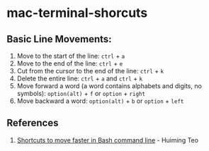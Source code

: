# mac-terminal-shorcuts

## Basic Line Movements:
1. Move to the start of the line: `ctrl` + `a`
2. Move to the end of the line: `ctrl` + `e`
3. Cut from the cursor to the end of the line: `ctrl` + `k`
4. Delete the entire line: `ctrl` + `a` and `ctrl` + `k`
5. Move forward a word (a word contains alphabets and digits, no symbols): `option(alt)` + `f` or  `option` + `right`
6. Move backward a word: `option(alt)` + `b` or `option` + `left`

## References
1. [Shortcuts to move faster in Bash command line](http://teohm.com/blog/shortcuts-to-move-faster-in-bash-command-line/) - Huiming Teo  
